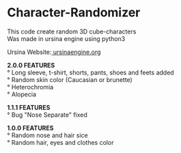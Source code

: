 # Character-Randomizer

This code create random 3D cube-characters
<br>
Was made in ursina engine using python3
<br>

<p>Ursina Website:<a href="ursinaengine.org" target="_blank"> ursinaengine.org</a></p>

<p><b>2.0.0 FEATURES</b>
<br>
° Long sleeve, t-shirt, shorts, pants, shoes and feets added <br>
° Random skin color (Caucasian or brunette) <br>
° Heterochromia <br>
° Alopecia
</p>

<p><b>1.1.1 FEATURES</b>
<br>
° Bug "Nose Separate" fixed
</p>

<p><b>1.0.0 FEATURES</b>
<br>
° Random nose and hair sice <br>
° Random hair, eyes and clothes color
</p>
